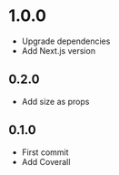 # 1.0.0
+ Upgrade dependencies
+ Add Next.js version

## 0.2.0
+ Add size as props

## 0.1.0
+ First commit
+ Add Coverall